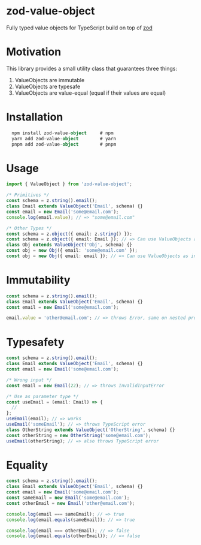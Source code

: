 # zod-value-object

Fully typed value objects for TypeScript build on top of [zod](https://github.com/colinhacks/zod)

# Motivation

This library provides a small utility class that guarantees three things:

1. ValueObjects are immutable
2. ValueObjects are typesafe
3. ValueObjects are value-equal (equal if their values are equal)

# Installation

```typescript
  npm install zod-value-object     # npm
  yarn add zod-value-object        # yarn
  pnpm add zod-value-object        # pnpm
```

# Usage

```typescript
import { ValueObject } from 'zod-value-object';

/* Primitives */
const schema = z.string().email();
class Email extends ValueObject('Email', schema) {}
const email = new Email('some@email.com');
console.log(email.value); // => "some@email.com"

/* Other Types */
const schema = z.object({ email: z.string() });
const schema = z.object({ email: Email }); // => Can use ValueObjects as schema
class Obj extends ValueObject('Obj', schema) {}
const obj = new Obj({ email: 'some@email.com' });
const obj = new Obj({ email: email }); // => Can use ValueObjects as input
```

# Immutability

```typescript
const schema = z.string().email();
class Email extends ValueObject('Email', schema) {}
const email = new Email('some@email.com');

email.value = 'other@email.com'; // => throws Error, same on nested properties
```

# Typesafety

```typescript
const schema = z.string().email();
class Email extends ValueObject('Email', schema) {}
const email = new Email('some@email.com');

/* Wrong input */
const email = new Email(22); // => throws InvalidInputError

/* Use as parameter type */
const useEmail = (email: Email) => {
  //
};
useEmail(email); // => works
useEmail('someEmail'); // => throws TypeScript error
class OtherString extends ValueObject('OtherString', schema) {}
const otherString = new OtherString('some@email.com');
useEmail(otherString); // => also throws TypeScript error
```

# Equality

```typescript
const schema = z.string().email();
class Email extends ValueObject('Email', schema) {}
const email = new Email('some@email.com');
const sameEmail = new Email('some@email.com');
const otherEmail = new Email('other@email.com');

console.log(email === sameEmail); // => true
console.log(email.equals(sameEmail)); // => true

console.log(email === otherEmail); // => false
console.log(email.equals(otherEmail)); // => false
```
